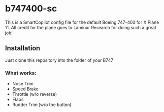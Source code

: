 # b747400-sc
This is a SmartCopilot config file for the default Boeing 747-400 for X Plane 11.
All credit for the plane goes to Laminar Research for doing such a great job!

## Installation
Just clone this repository into the folder of your B747


### What works:
* Nose Trim
* Speed Brake
* Throttle (w/o reverse)
* Flaps
* Rudder Trim (w/o the button)